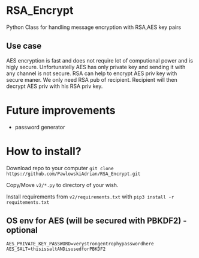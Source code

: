 # RSA_Encrypt
Python Class for handling message encryption with RSA,AES key pairs

## Use case
AES encryption is fast and does not require lot of computional power and is higly secure.
Unfortunatelly AES has only private key and sending it with any channel is not secure.
RSA can help to encrypt AES priv key with secure maner. We only need RSA pub of recipient.
Recipient will then decrypt AES priv with his RSA priv key.

# Future improvements
- password generator

# How to install?
Download repo to your computer
`git clone https://github.com/PawlowskiAdrian/RSA_Encrypt.git`

Copy/Move `v2/*.py` to directory of your wish.

Install requirements from `v2/requirements.txt` with `pip3 install -r requitements.txt`

## OS env for AES (will be secured with PBKDF2) - optional
```
AES_PRIVATE_KEY_PASSWORD=verystrongentrophypasswordhere
AES_SALT=thisissaltANDisusedforPBKDF2
```
